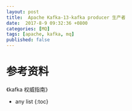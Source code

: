 ```yaml
---
layout: post
title:  Apache Kafka-13-kafka producer 生产者
date:  2017-8-9 09:32:36 +0800
categories: [MQ]
tags: [apache, kafka, mq]
published: false
---
```


#  


# 参考资料

《kafka 权威指南》

* any list
{:toc}